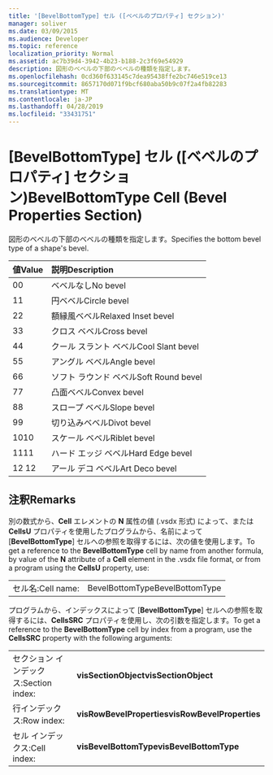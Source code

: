 ```yaml
---
title: '[BevelBottomType] セル ([ベベルのプロパティ] セクション)'
manager: soliver
ms.date: 03/09/2015
ms.audience: Developer
ms.topic: reference
localization_priority: Normal
ms.assetid: ac7b39d4-3942-4b23-b188-2c3f69e54929
description: 図形のベベルの下部のベベルの種類を指定します。
ms.openlocfilehash: 0cd360f633145c7dea95438ffe2bc746e519ce13
ms.sourcegitcommit: 8657170d071f9bcf680aba50b9c07f2a4fb82283
ms.translationtype: MT
ms.contentlocale: ja-JP
ms.lasthandoff: 04/28/2019
ms.locfileid: "33431751"
---
```

# <a name="bevelbottomtype-cell-bevel-properties-section"></a><span data-ttu-id="59794-103">[BevelBottomType] セル ([ベベルのプロパティ] セクション)</span><span class="sxs-lookup"><span data-stu-id="59794-103">BevelBottomType Cell (Bevel Properties Section)</span></span>

<span data-ttu-id="59794-104">図形のベベルの下部のベベルの種類を指定します。</span><span class="sxs-lookup"><span data-stu-id="59794-104">Specifies the bottom bevel type of a shape's bevel.</span></span>
  
|<span data-ttu-id="59794-105">**値**</span><span class="sxs-lookup"><span data-stu-id="59794-105">**Value**</span></span>|<span data-ttu-id="59794-106">**説明**</span><span class="sxs-lookup"><span data-stu-id="59794-106">**Description**</span></span>|
|:-----|:-----|
|<span data-ttu-id="59794-107">0</span><span class="sxs-lookup"><span data-stu-id="59794-107">0</span></span>  <br/> |<span data-ttu-id="59794-108">ベベルなし</span><span class="sxs-lookup"><span data-stu-id="59794-108">No bevel</span></span>  <br/> |
|<span data-ttu-id="59794-109">1</span><span class="sxs-lookup"><span data-stu-id="59794-109">1</span></span>  <br/> |<span data-ttu-id="59794-110">円ベベル</span><span class="sxs-lookup"><span data-stu-id="59794-110">Circle bevel</span></span>  <br/> |
|<span data-ttu-id="59794-111">2</span><span class="sxs-lookup"><span data-stu-id="59794-111">2</span></span>  <br/> |<span data-ttu-id="59794-112">額縁風ベベル</span><span class="sxs-lookup"><span data-stu-id="59794-112">Relaxed Inset bevel</span></span>  <br/> |
|<span data-ttu-id="59794-113">3</span><span class="sxs-lookup"><span data-stu-id="59794-113">3</span></span>  <br/> |<span data-ttu-id="59794-114">クロス ベベル</span><span class="sxs-lookup"><span data-stu-id="59794-114">Cross bevel</span></span>  <br/> |
|<span data-ttu-id="59794-115">4</span><span class="sxs-lookup"><span data-stu-id="59794-115">4</span></span>  <br/> |<span data-ttu-id="59794-116">クール スラント ベベル</span><span class="sxs-lookup"><span data-stu-id="59794-116">Cool Slant bevel</span></span>  <br/> |
|<span data-ttu-id="59794-117">5</span><span class="sxs-lookup"><span data-stu-id="59794-117">5</span></span>  <br/> |<span data-ttu-id="59794-118">アングル ベベル</span><span class="sxs-lookup"><span data-stu-id="59794-118">Angle bevel</span></span>  <br/> |
|<span data-ttu-id="59794-119">6</span><span class="sxs-lookup"><span data-stu-id="59794-119">6</span></span>  <br/> |<span data-ttu-id="59794-120">ソフト ラウンド ベベル</span><span class="sxs-lookup"><span data-stu-id="59794-120">Soft Round bevel</span></span>  <br/> |
|<span data-ttu-id="59794-121">7</span><span class="sxs-lookup"><span data-stu-id="59794-121">7</span></span>  <br/> |<span data-ttu-id="59794-122">凸面ベベル</span><span class="sxs-lookup"><span data-stu-id="59794-122">Convex bevel</span></span>  <br/> |
|<span data-ttu-id="59794-123">8</span><span class="sxs-lookup"><span data-stu-id="59794-123">8</span></span>  <br/> |<span data-ttu-id="59794-124">スロープ ベベル</span><span class="sxs-lookup"><span data-stu-id="59794-124">Slope bevel</span></span>  <br/> |
|<span data-ttu-id="59794-125">9</span><span class="sxs-lookup"><span data-stu-id="59794-125">9</span></span>  <br/> |<span data-ttu-id="59794-126">切り込みベベル</span><span class="sxs-lookup"><span data-stu-id="59794-126">Divot bevel</span></span>  <br/> |
|<span data-ttu-id="59794-127">10</span><span class="sxs-lookup"><span data-stu-id="59794-127">10</span></span>  <br/> |<span data-ttu-id="59794-128">スケール ベベル</span><span class="sxs-lookup"><span data-stu-id="59794-128">Riblet bevel</span></span>  <br/> |
|<span data-ttu-id="59794-129">11</span><span class="sxs-lookup"><span data-stu-id="59794-129">11</span></span>  <br/> |<span data-ttu-id="59794-130">ハード エッジ ベベル</span><span class="sxs-lookup"><span data-stu-id="59794-130">Hard Edge bevel</span></span>  <br/> |
|<span data-ttu-id="59794-131">12 </span><span class="sxs-lookup"><span data-stu-id="59794-131">12</span></span>  <br/> |<span data-ttu-id="59794-132">アール デコ ベベル</span><span class="sxs-lookup"><span data-stu-id="59794-132">Art Deco bevel</span></span>  <br/> |
   
## <a name="remarks"></a><span data-ttu-id="59794-133">注釈</span><span class="sxs-lookup"><span data-stu-id="59794-133">Remarks</span></span>

<span data-ttu-id="59794-134">別の数式から、**Cell** エレメントの **N** 属性の値 (.vsdx 形式) によって、または **CellsU** プロパティを使用したプログラムから、名前によって [**BevelBottomType**] セルへの参照を取得するには、次の値を使用します。</span><span class="sxs-lookup"><span data-stu-id="59794-134">To get a reference to the **BevelBottomType** cell by name from another formula, by value of the **N** attribute of a **Cell** element in the .vsdx file format, or from a program using the **CellsU** property, use:</span></span> 
  
|||
|:-----|:-----|
| <span data-ttu-id="59794-135">セル名:</span><span class="sxs-lookup"><span data-stu-id="59794-135">Cell name:</span></span>  <br/> | <span data-ttu-id="59794-136">BevelBottomType</span><span class="sxs-lookup"><span data-stu-id="59794-136">BevelBottomType</span></span>  <br/> |
   
<span data-ttu-id="59794-137">プログラムから、インデックスによって [**BevelBottomType**] セルへの参照を取得するには、**CellsSRC** プロパティを使用し、次の引数を指定します。</span><span class="sxs-lookup"><span data-stu-id="59794-137">To get a reference to the **BevelBottomType** cell by index from a program, use the **CellsSRC** property with the following arguments:</span></span> 
  
|||
|:-----|:-----|
| <span data-ttu-id="59794-138">セクション インデックス:</span><span class="sxs-lookup"><span data-stu-id="59794-138">Section index:</span></span>  <br/> |<span data-ttu-id="59794-139">**visSectionObject**</span><span class="sxs-lookup"><span data-stu-id="59794-139">**visSectionObject**</span></span> <br/> |
| <span data-ttu-id="59794-140">行インデックス:</span><span class="sxs-lookup"><span data-stu-id="59794-140">Row index:</span></span>  <br/> |<span data-ttu-id="59794-141">**visRowBevelProperties**</span><span class="sxs-lookup"><span data-stu-id="59794-141">**visRowBevelProperties**</span></span> <br/> |
| <span data-ttu-id="59794-142">セル インデックス:</span><span class="sxs-lookup"><span data-stu-id="59794-142">Cell index:</span></span>  <br/> |<span data-ttu-id="59794-143">**visBevelBottomType**</span><span class="sxs-lookup"><span data-stu-id="59794-143">**visBevelBottomType**</span></span> <br/> |
   

